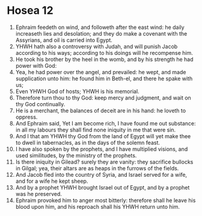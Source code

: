 ﻿# Hosea 12
1. Ephraim feedeth on wind, and followeth after the east wind: he daily increaseth lies and desolation; and they do make a covenant with the Assyrians, and oil is carried into Egypt. 
2. YHWH hath also a controversy with Judah, and will punish Jacob according to his ways; according to his doings will he recompense him. 
3.  He took his brother by the heel in the womb, and by his strength he had power with God: 
4. Yea, he had power over the angel, and prevailed: he wept, and made supplication unto him: he found him in Beth-el, and there he spake with us; 
5. Even YHWH God of hosts; YHWH is his memorial. 
6. Therefore turn thou to thy God: keep mercy and judgment, and wait on thy God continually. 
7.  He is a merchant, the balances of deceit are in his hand: he loveth to oppress. 
8. And Ephraim said, Yet I am become rich, I have found me out substance: in all my labours they shall find none iniquity in me that were sin. 
9. And I that am YHWH thy God from the land of Egypt will yet make thee to dwell in tabernacles, as in the days of the solemn feast. 
10. I have also spoken by the prophets, and I have multiplied visions, and used similitudes, by the ministry of the prophets. 
11. Is there iniquity in Gilead? surely they are vanity: they sacrifice bullocks in Gilgal; yea, their altars are as heaps in the furrows of the fields. 
12. And Jacob fled into the country of Syria, and Israel served for a wife, and for a wife he kept sheep. 
13. And by a prophet YHWH brought Israel out of Egypt, and by a prophet was he preserved. 
14. Ephraim provoked him to anger most bitterly: therefore shall he leave his blood upon him, and his reproach shall his YHWH return unto him. 
